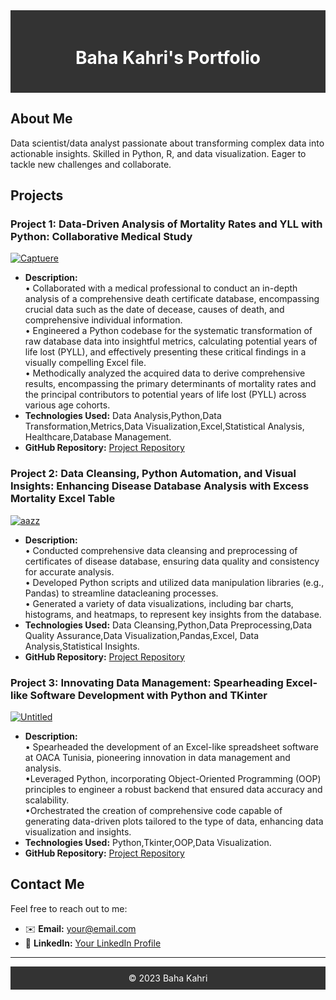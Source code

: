<div style="background-color: #333; padding: 20px;">
    <h1 align="center" style="color: #fff;">Baha Kahri's Portfolio</h1>
</div>

## About Me

Data scientist/data analyst passionate about transforming complex data into actionable insights. Skilled in Python, R, and data visualization. Eager to tackle new challenges and collaborate.

## Projects

### Project 1: Data-Driven Analysis of Mortality Rates and YLL with Python: Collaborative Medical Study

<a href="https://ibb.co/f1C5Mcy"><img src="https://i.ibb.co/1v95ZSP/Captuere.png" alt="Captuere" border="0"></a> <!-- Replace with your project image URL -->
- **Description:**<br /> • Collaborated with a medical professional to conduct an in-depth analysis of a comprehensive death
certificate database, encompassing crucial data such as the date of decease, causes of death, and
comprehensive individual information.<br />
• Engineered a Python codebase for the systematic transformation of raw database data into insightful
metrics, calculating potential years of life lost (PYLL), and effectively presenting these critical findings in
a visually compelling Excel file.<br />
• Methodically analyzed the acquired data to derive comprehensive results, encompassing the primary
determinants of mortality rates and the principal contributors to potential years of life lost (PYLL) across
various age cohorts.
- **Technologies Used:** Data Analysis,Python,Data Transformation,Metrics,Data Visualization,Excel,Statistical Analysis, Healthcare,Database Management.
- **GitHub Repository:** [Project Repository](https://github.com/Bahakahri/YLLUNFPA)
### Project 2: Data Cleansing, Python Automation, and Visual Insights: Enhancing Disease Database Analysis with Excess Mortality Excel Table

<a href="https://ibb.co/c1wDLnk"><img src="https://i.ibb.co/vHhZYnV/aazz.png" alt="aazz" border="0"></a> <!-- Replace with your project image URL -->
- **Description:**<br />• Conducted comprehensive data cleansing and preprocessing of certificates of disease database,
ensuring data quality and consistency for accurate analysis.<br />
• Developed Python scripts and utilized data manipulation libraries (e.g., Pandas) to streamline datacleaning processes.<br />
• Generated a variety of data visualizations, including bar charts, histograms, and heatmaps, to represent
key insights from the database.<br />
- **Technologies Used:** Data Cleansing,Python,Data Preprocessing,Data Quality Assurance,Data Visualization,Pandas,Excel, Data Analysis,Statistical Insights.
- **GitHub Repository:** [Project Repository](https://github.com/Bahakahri/EMinsp)
  
### Project 3: Innovating Data Management: Spearheading Excel-like Software Development with Python and TKinter

<a href="https://ibb.co/yqXMttM"><img src="https://i.ibb.co/w4RbVVb/Untitled.png" alt="Untitled" border="0"></a> <!-- Replace with your project image URL -->
- **Description:** <br />• Spearheaded the development of an Excel-like spreadsheet software at OACA Tunisia, pioneering innovation in data management and analysis.<br />
•Leveraged Python, incorporating Object-Oriented Programming (OOP) principles to engineer a robust backend that ensured data accuracy and scalability.<br />
•Orchestrated the creation of comprehensive code capable of generating data-driven plots tailored to the type of data, enhancing data visualization and insights.<br />
- **Technologies Used:** Python,Tkinter,OOP,Data Visualization.
- **GitHub Repository:** [Project Repository](https://github.com/Bahakahri/Graphsheet)
## Contact Me

Feel free to reach out to me:

- ✉️ **Email:** [your@email.com](bahakahri@gmail.com)
- 💼 **LinkedIn:** [Your LinkedIn Profile](www.linkedin.com/in/baha-kahri)

---

<div align="center" style="background-color: #333; padding: 10px; color: #fff;">
    &copy; 2023 Baha Kahri
</div>

